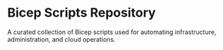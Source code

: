# Bicep Scripts Repository

A curated collection of Bicep scripts used for automating infrastructure, administration, and cloud operations. 
